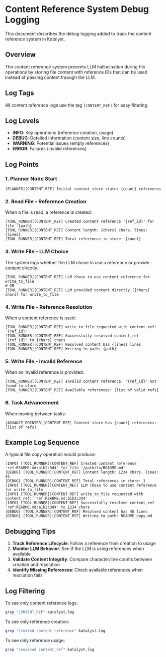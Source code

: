 # Content Reference System Debug Logging

This document describes the debug logging added to track the content reference system in Katalyst.

## Overview

The content reference system prevents LLM hallucination during file operations by storing file content with reference IDs that can be used instead of passing content through the LLM.

## Log Tags

All content reference logs use the tag `[CONTENT_REF]` for easy filtering.

## Log Levels

- **INFO**: Key operations (reference creation, usage)
- **DEBUG**: Detailed information (content size, line counts)
- **WARNING**: Potential issues (empty references)
- **ERROR**: Failures (invalid references)

## Log Points

### 1. Planner Node Start
```
[PLANNER][CONTENT_REF] Initial content_store state: {count} references
```

### 2. Read File - Reference Creation
When a file is read, a reference is created:
```
[TOOL_RUNNER][CONTENT_REF] Created content reference '{ref_id}' for file '{path}'
[TOOL_RUNNER][CONTENT_REF] Content length: {chars} chars, lines: {lines}
[TOOL_RUNNER][CONTENT_REF] Total references in store: {count}
```

### 3. Write File - LLM Choice
The system logs whether the LLM chose to use a reference or provide content directly:
```
[TOOL_RUNNER][CONTENT_REF] LLM chose to use content reference for write_to_file
# OR
[TOOL_RUNNER][CONTENT_REF] LLM provided content directly ({chars} chars) for write_to_file
```

### 4. Write File - Reference Resolution
When a content reference is used:
```
[TOOL_RUNNER][CONTENT_REF] write_to_file requested with content_ref: '{ref_id}'
[TOOL_RUNNER][CONTENT_REF] Successfully resolved content_ref '{ref_id}' to {chars} chars
[TOOL_RUNNER][CONTENT_REF] Resolved content has {lines} lines
[TOOL_RUNNER][CONTENT_REF] Writing to path: {path}
```

### 5. Write File - Invalid Reference
When an invalid reference is provided:
```
[TOOL_RUNNER][CONTENT_REF] Invalid content reference: '{ref_id}' not found in store
[TOOL_RUNNER][CONTENT_REF] Available references: [list of valid refs]
```

### 6. Task Advancement
When moving between tasks:
```
[ADVANCE_POINTER][CONTENT_REF] Content store has {count} references: [list of refs]
```

## Example Log Sequence

A typical file copy operation would produce:
```
[INFO] [TOOL_RUNNER][CONTENT_REF] Created content reference 'ref:README.md:a1b2c3d4' for file '/path/to/README.md'
[DEBUG] [TOOL_RUNNER][CONTENT_REF] Content length: 1234 chars, lines: 45
[DEBUG] [TOOL_RUNNER][CONTENT_REF] Total references in store: 1
[INFO] [TOOL_RUNNER][CONTENT_REF] LLM chose to use content reference for write_to_file
[INFO] [TOOL_RUNNER][CONTENT_REF] write_to_file requested with content_ref: 'ref:README.md:a1b2c3d4'
[INFO] [TOOL_RUNNER][CONTENT_REF] Successfully resolved content_ref 'ref:README.md:a1b2c3d4' to 1234 chars
[DEBUG] [TOOL_RUNNER][CONTENT_REF] Resolved content has 45 lines
[DEBUG] [TOOL_RUNNER][CONTENT_REF] Writing to path: README_copy.md
```

## Debugging Tips

1. **Track Reference Lifecycle**: Follow a reference from creation to usage
2. **Monitor LLM Behavior**: See if the LLM is using references when available
3. **Validate Content Integrity**: Compare character/line counts between creation and resolution
4. **Identify Missing References**: Check available references when resolution fails

## Log Filtering

To see only content reference logs:
```bash
grep "CONTENT_REF" katalyst.log
```

To see only reference creation:
```bash
grep "Created content reference" katalyst.log
```

To see only reference usage:
```bash
grep "resolved content_ref" katalyst.log
```